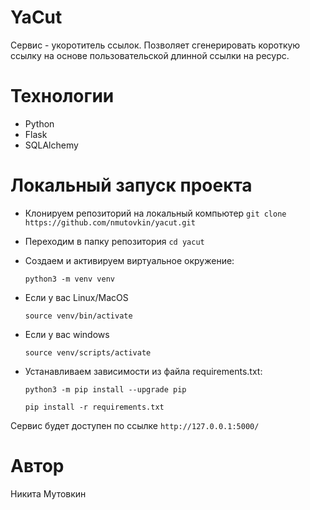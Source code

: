 # YaCut

Сервис - укоротитель ссылок. Позволяет сгенерировать короткую ссылку на основе пользовательской длинной ссылки на ресурс.

# Технологии

* Python
* Flask
* SQLAlchemy

#  Локальный запуск проекта

* Клонируем репозиторий на локальный компьютер ```git clone https://github.com/nmutovkin/yacut.git```

* Переходим в папку репозитория ```cd yacut```

* Cоздаем и активируем виртуальное окружение:
    ```
    python3 -m venv venv
    ```

* Если у вас Linux/MacOS

    ```
    source venv/bin/activate
    ```

* Если у вас windows

    ```
    source venv/scripts/activate
    ```

* Устанавливаем зависимости из файла requirements.txt:

    ```
    python3 -m pip install --upgrade pip
    ```
    
    ```
    pip install -r requirements.txt
    ```

Сервис будет доступен по ссылке ```http://127.0.0.1:5000/```

# Автор

Никита Мутовкин
